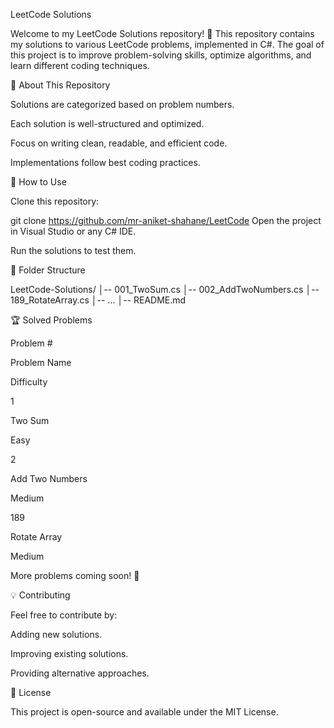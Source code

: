 LeetCode Solutions

Welcome to my LeetCode Solutions repository! 🚀 This repository contains my solutions to various LeetCode problems, implemented in C#. The goal of this project is to improve problem-solving skills, optimize algorithms, and learn different coding techniques.

📌 About This Repository

Solutions are categorized based on problem numbers.

Each solution is well-structured and optimized.

Focus on writing clean, readable, and efficient code.

Implementations follow best coding practices.

🔧 How to Use

Clone this repository:

git clone https://github.com/mr-aniket-shahane/LeetCode
Open the project in Visual Studio or any C# IDE.

Run the solutions to test them.

📂 Folder Structure

LeetCode-Solutions/
│-- 001_TwoSum.cs
│-- 002_AddTwoNumbers.cs
│-- 189_RotateArray.cs
│-- ...
│-- README.md

🏆 Solved Problems

Problem #

Problem Name

Difficulty

1

Two Sum

Easy

2

Add Two Numbers

Medium

189

Rotate Array

Medium

More problems coming soon! 🚀

💡 Contributing

Feel free to contribute by:

Adding new solutions.

Improving existing solutions.

Providing alternative approaches.

📜 License

This project is open-source and available under the MIT License.
